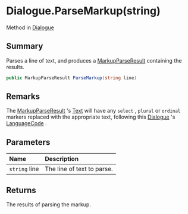# Dialogue.ParseMarkup(string)

Method in [Dialogue](/api/csharp/yarn.dialogue.md)

## Summary


Parses a line of text, and produces a  <a href="yarn.markup.markupparseresult.md">MarkupParseResult</a>  containing the results.


```csharp
public MarkupParseResult ParseMarkup(string line)
```

## Remarks


The  <a href="yarn.markup.markupparseresult.md">MarkupParseResult</a> 's  <a href="yarn.markup.markupparseresult.text.md">Text</a>  will have any  <code>select</code> ,
<code>plural</code>  or  <code>ordinal</code>  markers replaced with the appropriate
text, following this  <a href="yarn.dialogue.md">Dialogue</a> 's  <a href="yarn.dialogue.languagecode.md">LanguageCode</a> .


## Parameters

|Name|Description|
|:---|:---|
|`string` line|The line of text to parse.|

## Returns

The results of parsing the markup.

